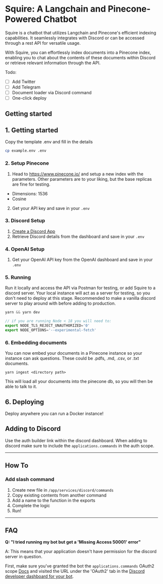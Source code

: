 # Squire: A Langchain and Pinecone-Powered Chatbot

Squire is a chatbot that utilizes Langchain and Pinecone's efficient indexing capabilities. It seamlessly integrates with Discord or can be accessed through a rest API for versatile usage.

With Squire, you can effortlessly index documents into a Pinecone index, enabling you to chat about the contents of these documents within Discord or retrieve relevant information through the API.

Todo:
- [ ] Add Twitter
- [ ] Add Telegram
- [ ] Document loader via Discord command
- [ ] One-click deploy

## Getting started

## 1. Getting started

Copy the template .env and fill in the details
```bash
cp example.env .env
```

### 2. Setup Pinecone

1. Head to https://www.pinecone.io/ and setup a new index with the parameters. Other parameters are to your liking, but the base replicas are fine for testing.

- Dimensions: 1536
- Cosine

2. Get your API key and save in your `.env`


### 3. Discord Setup

1. [Create a Discord App](https://discord.com/developers/applications)
2. Retrieve Discord details from the dashboard and save in your `.env`

### 4. OpenAI Setup

1. Get your OpenAI API key from the OpenAI dashboard and save in your `.env`


### 5. Running
Run it locally and access the API via Postman for testing, or add Squire to a discord server. Your local instance will act as a server for testing, so you don't need to deploy at this stage. Recommended to make a vanilla discord server to play around with before adding to production.

```js
yarn && yarn dev

// if you are running Node < 18 you will need to:
export NODE_TLS_REJECT_UNAUTHORIZED='0'
export NODE_OPTIONS='--experimental-fetch'
```

### 6. Embedding documents

You can now embed your documents in a Pinecone instance so your instance can ask questions. These could be .pdfs, .md, .csv, or .txt documents.

```
yarn ingest <directory path>
```

This will load all your documents into the pinecone db, so you will then be able to talk to it. 

## 6. Deploying
Deploy anywhere you can run a Docker instance! 


## Adding to Discord

Use the auth builder link within the discord dashboard. When adding to discord make sure to include the `applications.commands` in the auth scope.

---

## How To

### Add slash command

1. Create new file in `/app/services/discord/commands`
2. Copy existing contents from another command
3. Add a name to the function in the exports
4. Complete the logic
5. Run!

---

## FAQ

**Q: "I tried running my bot but get a 'Missing Access 50001' error"**

A: This means that your application doesn't have permission for the discord server in question.

First, make sure you've granted the bot the `applications.commands` OAuth2 scope [Docs](https://discord.com/developers/docs/topics/oauth2) and visited the URL under the 'OAuth2' tab in the [Discord developer dashboard for your bot](https://discord.com/developers/applications/).
